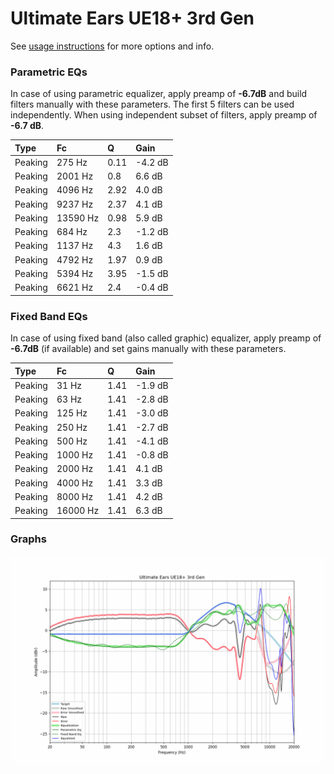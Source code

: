 # Ultimate Ears UE18+ 3rd Gen
See [usage instructions](https://github.com/jaakkopasanen/AutoEq#usage) for more options and info.

### Parametric EQs
In case of using parametric equalizer, apply preamp of **-6.7dB** and build filters manually
with these parameters. The first 5 filters can be used independently.
When using independent subset of filters, apply preamp of **-6.7 dB**.

| Type    | Fc       |    Q | Gain    |
|:--------|:---------|:-----|:--------|
| Peaking | 275 Hz   | 0.11 | -4.2 dB |
| Peaking | 2001 Hz  | 0.8  | 6.6 dB  |
| Peaking | 4096 Hz  | 2.92 | 4.0 dB  |
| Peaking | 9237 Hz  | 2.37 | 4.1 dB  |
| Peaking | 13590 Hz | 0.98 | 5.9 dB  |
| Peaking | 684 Hz   | 2.3  | -1.2 dB |
| Peaking | 1137 Hz  | 4.3  | 1.6 dB  |
| Peaking | 4792 Hz  | 1.97 | 0.9 dB  |
| Peaking | 5394 Hz  | 3.95 | -1.5 dB |
| Peaking | 6621 Hz  | 2.4  | -0.4 dB |

### Fixed Band EQs
In case of using fixed band (also called graphic) equalizer, apply preamp of **-6.7dB**
(if available) and set gains manually with these parameters.

| Type    | Fc       |    Q | Gain    |
|:--------|:---------|:-----|:--------|
| Peaking | 31 Hz    | 1.41 | -1.9 dB |
| Peaking | 63 Hz    | 1.41 | -2.8 dB |
| Peaking | 125 Hz   | 1.41 | -3.0 dB |
| Peaking | 250 Hz   | 1.41 | -2.7 dB |
| Peaking | 500 Hz   | 1.41 | -4.1 dB |
| Peaking | 1000 Hz  | 1.41 | -0.8 dB |
| Peaking | 2000 Hz  | 1.41 | 4.1 dB  |
| Peaking | 4000 Hz  | 1.41 | 3.3 dB  |
| Peaking | 8000 Hz  | 1.41 | 4.2 dB  |
| Peaking | 16000 Hz | 1.41 | 6.3 dB  |

### Graphs
![](./Ultimate%20Ears%20UE18+%203rd%20Gen.png)